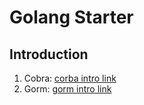 # Golang Starter

## Introduction
1. Cobra: [corba intro link](COBRA.md)
2. Gorm: [gorm intro link](GORM.md)